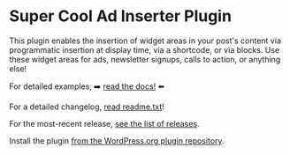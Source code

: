 # Super Cool Ad Inserter Plugin

This plugin enables the insertion of widget areas in your post's content via programmatic insertion at display time, via a shortcode, or via blocks. Use these widget areas for ads, newsletter signups, calls to action, or anything else!

For detailed examples, ➡️  [read the docs!](./docs) ⬅️

For a detailed changelog, [read readme.txt](./readme.txt)!

For the most-recent release, [see the list of releases](https://github.com/Automattic/super-cool-adinserter-plugin/releases).

Install the plugin [from the WordPress.org plugin repository](https://wordpress.org/plugins/super-cool-ad-inserter/).
